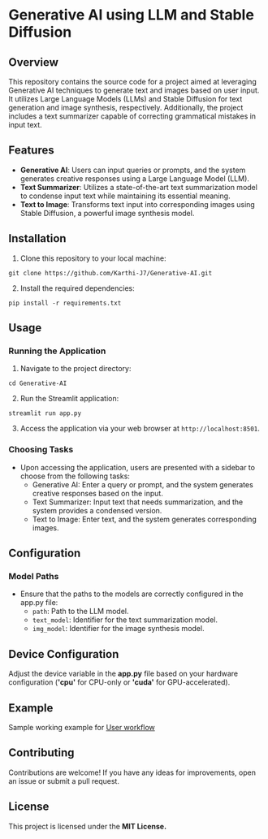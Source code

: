 # Generative AI using LLM and Stable Diffusion

## Overview
This repository contains the source code for a project aimed at leveraging Generative AI techniques to generate text and images based on user input. It utilizes Large Language Models (LLMs) and Stable Diffusion for text generation and image synthesis, respectively. Additionally, the project includes a text summarizer capable of correcting grammatical mistakes in input text.

## Features
- **Generative AI**: Users can input queries or prompts, and the system generates creative responses using a Large Language Model (LLM).
- **Text Summarizer**: Utilizes a state-of-the-art text summarization model to condense input text while maintaining its essential meaning.
- **Text to Image**: Transforms text input into corresponding images using Stable Diffusion, a powerful image synthesis model.

## Installation
1. Clone this repository to your local machine:
```commandline
git clone https://github.com/Karthi-J7/Generative-AI.git
```
2. Install the required dependencies:
```commandline
pip install -r requirements.txt
```

## Usage
### Running the Application
1. Navigate to the project directory:
```commandline
cd Generative-AI
```
2. Run the Streamlit application:
```commandline
streamlit run app.py
```
3. Access the application via your web browser at `http://localhost:8501`.

### Choosing Tasks
- Upon accessing the application, users are presented with a sidebar to choose from the following tasks:
    - Generative AI: Enter a query or prompt, and the system generates creative responses based on the input.
    - Text Summarizer: Input text that needs summarization, and the system provides a condensed version.
    - Text to Image: Enter text, and the system generates corresponding images.

## Configuration
### Model Paths
- Ensure that the paths to the models are correctly configured in the app.py file:
    - `path`: Path to the LLM model.
    - `text_model`: Identifier for the text summarization model.
    - `img_model`: Identifier for the image synthesis model.
## Device Configuration
Adjust the device variable in the **app.py** file based on your hardware configuration (**'cpu'** for CPU-only or **'cuda'** for GPU-accelerated).

## Example
Sample working example for [User workflow](https://drive.google.com/file/d/1hvfE45xeaotDQ0uKjQjr9sIMNMo25WbF/view?usp=sharing)

## Contributing
Contributions are welcome! If you have any ideas for improvements, open an issue or submit a pull request.

## License
This project is licensed under the **MIT License.**
